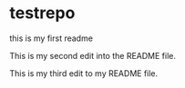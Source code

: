 #  testrepo

this is my first readme


This is my second edit into the README file.


This is my third edit to my README file.